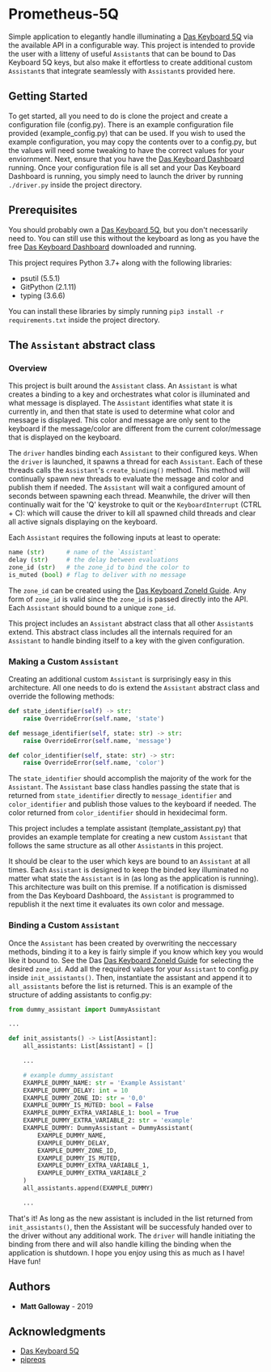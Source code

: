 # Prometheus-5Q

Simple application to elegantly handle illuminating a [Das Keyboard 5Q](https://www.daskeyboard.io) via the available API in a configurable way. This project is intended to provide the user with a litteny of useful `Assistant`s that can be bound to Das Keyboard 5Q keys, but also make it effortless to create additional custom `Assistant`s that integrate seamlessly with `Assistant`s provided here.

## Getting Started

To get started, all you need to do is clone the project and create a configuration file (config.py). There is an example configuration file provided (example_config.py) that can be used. If you wish to used the example configuration, you may copy the contents over to a config.py, but the values will need some tweaking to have the correct values for your enviornment. Next, ensure that you have the [Das Keyboard Dashboard](https://www.daskeyboard.io/get-started/software/) running. Once your configuration file is all set and your Das Keyboard Dashboard is running, you simply need to launch the driver by running `./driver.py` inside the project directory.

## Prerequisites

You should probably own a [Das Keyboard 5Q](https://www.daskeyboard.io), but you don't necessarily need to. You can still use this without the keyboard as long as you have the free [Das Keyboard Dashboard](https://www.daskeyboard.io/get-started/software/) downloaded and running.

This project requires Python 3.7+ along with the following libraries:

* psutil (5.5.1)
* GitPython (2.1.11)
* typing (3.6.6)

You can install these libraries by simply running `pip3 install -r requirements.txt` inside the project directory.

## The `Assistant` abstract class

### Overview

This project is built around the `Assistant` class. An `Assistant` is what creates a binding to a key and orchestrates what color is illuminated and what message is displayed. The `Assistant` identifies what state it is currently in, and then that state is used to determine what color and message is displayed. This color and message are only sent to the keyboard if the message/color are different from the current color/message that is displayed on the keyboard.

The `driver` handles binding each `Assistant` to their configured keys. When the `driver` is launched, it spawns a thread for each `Assistant`. Each of these threads calls the `Assistant`'s `create_binding()` method. This method will continually spawn new threads to evaluate the message and color and publish them if needed. The `Assistant` will wait a configured amount of seconds between spawning each thread. Meanwhile, the driver will then continually wait for the 'Q' keystroke to quit or the `KeyboardInterrupt` (CTRL + C): which will cause the driver to kill all spawned child threads and clear all active signals displaying on the keyboard.

Each `Assistant` requires the following inputs at least to operate:

```python
name (str)      # name of the `Assistant`
delay (str)     # the delay between evaluations
zone_id (str)   # the zone_id to bind the color to
is_muted (bool) # flag to deliver with no message
```

The `zone_id` can be created using the [Das Keyboard ZoneId Guide](https://www.daskeyboard.io/q-zone-id-explanation/). Any form of `zone_id` is valid since the `zone_id` is passed directly into the API. Each `Assistant` should bound to a unique `zone_id`.

This project includes an `Assistant` abstract class that all other `Assistant`s extend. This abstract class includes all the internals required for an `Assistant` to handle binding itself to a key with the given configuration.

### Making a Custom `Assistant`

Creating an additional custom `Assistant` is surprisingly easy in this architecture. All one needs to do is extend the `Assistant` abstract class and override the following methods:

```python
def state_identifier(self) -> str:
    raise OverrideError(self.name, 'state')

def message_identifier(self, state: str) -> str:
    raise OverrideError(self.name, 'message')

def color_identifier(self, state: str) -> str:
    raise OverrideError(self.name, 'color')
```

The `state_identifier` should accomplish the majority of the work for the `Assistant`. The `Assistant` base class handles passing the state that is returned from `state_identifier` directly to `message_identifier` and  `color_identifier` and publish those values to the keyboard if needed. The color returned from `color_identifier` should in hexidecimal form.

This project includes a template assistant (template_assistant.py) that provides an example template for creating a new custom `Assistant` that follows the same structure as all other `Assistant`s in this project.

It should be clear to the user which keys are bound to an `Assistant` at all times. Each `Assistant` is designed to keep the binded key illuminated no matter what state the `Assistant` is in (as long as the application is running). This architecture was built on this premise. If a notification is dismissed from the Das Keyboard Dashboard, the `Assistant` is programmed to republish it the next time it evaluates its own color and message.

### Binding a Custom `Assistant`

Once the `Assistant` has been created by overwriting the neccessary methods, binding it to a key is fairly simple if you know which key you would like it bound to. See the Das [Das Keyboard ZoneId Guide](https://www.daskeyboard.io/q-zone-id-explanation/) for selecting the desired `zone_id`. Add all the required values for your `Assistant` to config.py inside `init_assistants()`. Then, instantiate the assistant and append it to `all_assistants` before the list is returned. This is an example of the structure of adding assistants to config.py:

```python
from dummy_assistant import DummyAssistant

...

def init_assistants() -> List[Assistant]:
    all_assistants: List[Assistant] = []

    ...

    # example dummy_assistant
    EXAMPLE_DUMMY_NAME: str = 'Example Assistant'
    EXAMPLE_DUMMY_DELAY: int = 10
    EXAMPLE_DUMMY_ZONE_ID: str = '0,0'
    EXAMPLE_DUMMY_IS_MUTED: bool = False
    EXAMPLE_DUMMY_EXTRA_VARIABLE_1: bool = True
    EXAMPLE_DUMMY_EXTRA_VARIABLE_2: str = 'example'
    EXAMPLE_DUMMY: DummyAssistant = DummyAssistant(
        EXAMPLE_DUMMY_NAME,
        EXAMPLE_DUMMY_DELAY,
        EXAMPLE_DUMMY_ZONE_ID,
        EXAMPLE_DUMMY_IS_MUTED,
        EXAMPLE_DUMMY_EXTRA_VARIABLE_1,
        EXAMPLE_DUMMY_EXTRA_VARIABLE_2
    )
    all_assistants.append(EXAMPLE_DUMMY)

    ...
```

That's it! As long as the new assistant is included in the list returned from `init_assistants()`, then the Assistant will be successfuly handed over to the driver without any additional work. The `driver` will handle initiating the binding from there and will also handle killing the binding when the application is shutdown. I hope you enjoy using this as much as I have! Have fun!

## Authors

* **Matt Galloway** - 2019

## Acknowledgments

* [Das Keyboard 5Q](https://www.daskeyboard.io)
* [pipreqs](https://github.com/bndr/pipreqs)